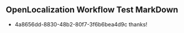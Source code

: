 ## OpenLocalization Workflow Test MarkDown
* 4a8656dd-8830-48b2-80f7-3f6b6bea4d9c 
thanks!<!--HONumber=Mar16_HO2-->
